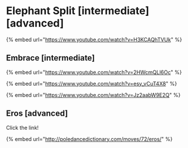 # Elephant Split \[intermediate] \[advanced]

{% embed url="https://www.youtube.com/watch?v=H3KCAQhTVUk" %}

## Embrace \[intermediate]

{% embed url="https://www.youtube.com/watch?v=2HWcmQLl6Oc" %}

{% embed url="https://www.youtube.com/watch?v=esy_vCuT4X8" %}

{% embed url="https://www.youtube.com/watch?v=Jz2aabW9E2Q" %}

## Eros \[advanced]

Click the link!

{% embed url="http://poledancedictionary.com/moves/72/eros/" %}
